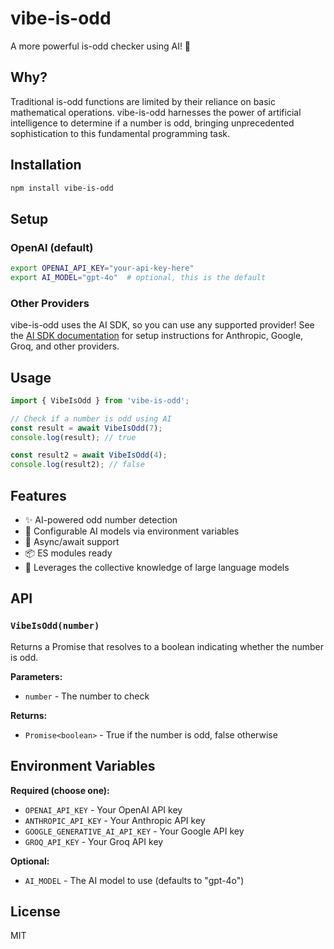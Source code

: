 # vibe-is-odd

A more powerful is-odd checker using AI! 🤖

## Why?

Traditional is-odd functions are limited by their reliance on basic mathematical operations. vibe-is-odd harnesses the power of artificial intelligence to determine if a number is odd, bringing unprecedented sophistication to this fundamental programming task.

## Installation

```bash
npm install vibe-is-odd
```

## Setup

### OpenAI (default)

```bash
export OPENAI_API_KEY="your-api-key-here"
export AI_MODEL="gpt-4o"  # optional, this is the default
```

### Other Providers

vibe-is-odd uses the AI SDK, so you can use any supported provider! See the [AI SDK documentation](https://ai-sdk.dev/providers/ai-sdk-providers) for setup instructions for Anthropic, Google, Groq, and other providers.

## Usage

```javascript
import { VibeIsOdd } from 'vibe-is-odd';

// Check if a number is odd using AI
const result = await VibeIsOdd(7);
console.log(result); // true

const result2 = await VibeIsOdd(4);
console.log(result2); // false
```

## Features

- ✨ AI-powered odd number detection
- 🔧 Configurable AI models via environment variables
- 🚀 Async/await support
- 📦 ES modules ready
- 🧠 Leverages the collective knowledge of large language models

## API

### `VibeIsOdd(number)`

Returns a Promise that resolves to a boolean indicating whether the number is odd.

**Parameters:**
- `number` - The number to check

**Returns:**
- `Promise<boolean>` - True if the number is odd, false otherwise

## Environment Variables

**Required (choose one):**
- `OPENAI_API_KEY` - Your OpenAI API key
- `ANTHROPIC_API_KEY` - Your Anthropic API key  
- `GOOGLE_GENERATIVE_AI_API_KEY` - Your Google API key
- `GROQ_API_KEY` - Your Groq API key

**Optional:**
- `AI_MODEL` - The AI model to use (defaults to "gpt-4o")

## License

MIT
